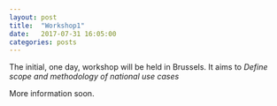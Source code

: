```yaml
---
layout: post
title:  "Workshop1"
date:   2017-07-31 16:05:00
categories: posts
---
```


The initial, one day, workshop will be held in Brussels. 
It aims to *Define scope and methodology of national use cases*

More information soon.